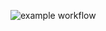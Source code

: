 ![example workflow](https://github.com/sa111nt/bank-zbozowy-mvn/actions/workflows/<file>/badge.svg)
